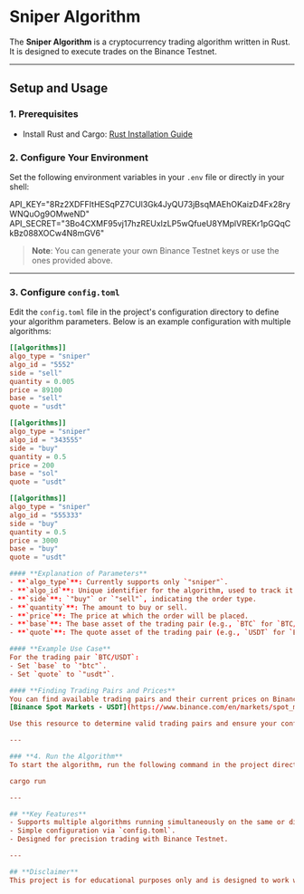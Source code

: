 # **Sniper Algorithm**

The **Sniper Algorithm** is a cryptocurrency trading algorithm written in Rust. It is designed to execute trades on the Binance Testnet.

---

## **Setup and Usage**

### **1. Prerequisites**
- Install Rust and Cargo: [Rust Installation Guide](https://www.rust-lang.org/tools/install)

### **2. Configure Your Environment**
Set the following environment variables in your `.env` file or directly in your shell:

API_KEY="8Rz2XDFFItHESqPZ7CUl3Gk4JyQU73jBsqMAEhOKaizD4Fx28ryWNQuOg9OMweND"
API_SECRET="3Bo4CXMF95vj17hzREUxIzLP5wQfueU8YMplVREKr1pGQqCkBz088XOCw4N8mGV6"

> **Note**: You can generate your own Binance Testnet keys or use the ones provided above.

---

### **3. Configure `config.toml`**

Edit the `config.toml` file in the project's configuration directory to define your algorithm parameters. Below is an example configuration with multiple algorithms:

```toml
[[algorithms]]
algo_type = "sniper"
algo_id = "5552"
side = "sell"
quantity = 0.005
price = 89100
base = "sell"
quote = "usdt"

[[algorithms]]
algo_type = "sniper"
algo_id = "343555"
side = "buy"
quantity = 0.5
price = 200
base = "sol"
quote = "usdt"

[[algorithms]]
algo_type = "sniper"
algo_id = "555333"
side = "buy"
quantity = 0.5
price = 3000
base = "buy"
quote = "usdt"

#### **Explanation of Parameters**
- **`algo_type`**: Currently supports only `"sniper"`.
- **`algo_id`**: Unique identifier for the algorithm, used to track it in the system.
- **`side`**: `"buy"` or `"sell"`, indicating the order type.
- **`quantity`**: The amount to buy or sell.
- **`price`**: The price at which the order will be placed.
- **`base`**: The base asset of the trading pair (e.g., `BTC` for `BTC/USDT`).
- **`quote`**: The quote asset of the trading pair (e.g., `USDT` for `BTC/USDT`).

#### **Example Use Case**
For the trading pair `BTC/USDT`:
- Set `base` to `"btc"`.
- Set `quote` to `"usdt"`.

#### **Finding Trading Pairs and Prices**
You can find available trading pairs and their current prices on Binance market page:
[Binance Spot Markets - USDT](https://www.binance.com/en/markets/spot_margin-USDT).

Use this resource to determine valid trading pairs and ensure your configuration aligns with market prices.

---

### **4. Run the Algorithm**
To start the algorithm, run the following command in the project directory:

cargo run

---

## **Key Features**
- Supports multiple algorithms running simultaneously on the same or different trading pairs.
- Simple configuration via `config.toml`.
- Designed for precision trading with Binance Testnet.

---

## **Disclaimer**
This project is for educational purposes only and is designed to work with the Binance Testnet. Use it with caution and do not use real funds without thorough testing.
